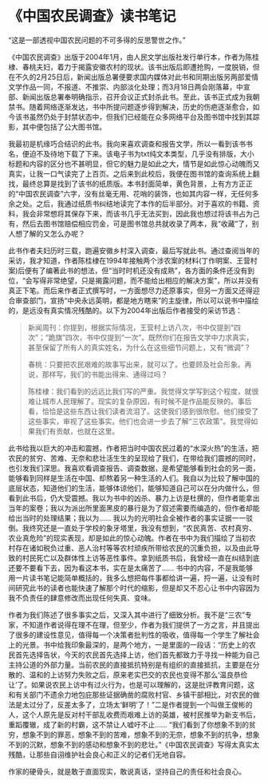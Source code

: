 # 《中国农民调查》读书笔记

“这是一部透视中国农民问题的不可多得的反思警世之作。”

《中国农民调查》出版于2004年1月，由人民文学出版社发行单行本，作者为陈桂棣、春桃夫妇，着力于揭露安徽农村的现状。该书出版后即遭抢购，一度脱销，但在不久的2月25日后，新闻出版总署便要求国内媒体对此书和同期出版另两部爱情文学作品一同，不报道、不推崇、内部淡化处理；而3月18日两会刚落幕，中宣部、新闻出版总署奉明确指示，召开会议正式封杀此书。至此，该书正式成为我朝禁书。随着网络逐渐发达，书中所提问题逐步得到解决，历史的伤疤逐渐愈合，如今该书虽然仍处于封禁状态中，但我们已经能在众多网络平台及图书馆中找到其踪影，其中便包括了公大图书馆。


我最初是机缘巧合结识的此书。我向来喜欢调查和报告文学，所以一看到该书书名，便迫不及待地下载了下来。该电子书为txt纯文本类型，几乎没有排版，大小标题和内容的区分也不甚明显，但它的魅力是如此之大，情节是如此惊心动魄而又真实，让我一口气读完了上百页。之后来到此校后，我便在图书馆的查询系统上翻找，最终总算是找到了该书的纸质版。本书封面简单，黄色背景，上有方方正正的“中国农民调查”六字，没有丝毫无用、花哨的装饰，也如其内容一样，无任何多余之处。之后，我通过纸质书纠结地读完了本作的后半部分。对于喜欢的书籍、资料，我会非常想将其保存下来，而该书几乎无法买到，因此我也想过将该书占为己有，然后去图书馆赔偿相应罚金，可是图书馆总共就收录了两本，我“收藏”了，别人想了解的又怎么办呢？


此书作者夫妇历时三载，跑遍安徽乡村深入调查，最后写就此书。通过查阅当年的采访，我才知道，作者陈桂棣在1994年接触两个涉农案的材料(丁作明案、王营村案)后便有了编著此书的想法，但“当时时机还没有成熟”，各方面的条件还没有到位，“会写得非常绝望，只是揭露问题，而不能给出相应的解决方案”，所以并没有真正下笔。而后来作者正式撰写时，一方面想尽力还原事实，但另一方面又还得迎合审查部门，宣扬“中央永远英明，都是地方瞎来”的主旋律，所以可以说书中描绘的，是远没有真实情况残酷的。以下为2004年出版后作者接受的采访节选：


> 新闻周刊：你提到，根据实际情况，王营村上访八次，书中仅提到“四次”；“跪旗”四次，书中仅提到“一次”。既然你们在报告文学中力求真实，甚至保留了所有人的真实姓名，为什么在这些细节问题上，又有“微调”？
> 
> 春桃：只要把农民艰难的故事写出来，就可以了。也要顾及社会形象。再说，那样写，我们的书能出得来、通得过吗？
> 
> 陈桂棣：我们看到的远远比我们写的严重。我觉得文学写到这个程度，就很难让城市人民理解了。现实的复杂原因，有时候不是作品能反映的。事后看，恰恰是这些东西让我们读者流泪了。这使我们感到很欣慰。他们接受了这些事实，审视了这些事实。他们也会进一步去了解“三农政策”。我觉得如果我们有贡献，也就在这里。


此书给我以巨大的冲击和震撼，作者把当时中国农民过着的“水深火热”的生活，把农民的贫穷、苦难、无奈和悲壮活生生的呈现给了我们，在带给我们震撼的同时，也引发我们深思。我喜欢看调查报告、调查数据，是希望能够看到社会的另一面，能够看到同样是生活在中国、却熬着另一种生活的人们。我自以为比较了解中国的底层状态，知道他们的生活，能够体谅他们，能够知道自己可以在分内做什么，但看到此书后，仍大受震撼。我以为书中的凶杀、暴力上访是杜撰的，但作者能拿出当年的案卷；我以为派出所里面黑皮的暴行是为了叙述需要而编造的，但作者却能给出当时的处理结果；我以为...... 我以为的光明社会全被作者的事实证据一一驳倒。我终究还是一直处于学校的象牙塔里，我没有想到，“农民真苦、农村真穷、农业真危险”的现实表现，却是如此的惊心动魄。作者在书中为我们描绘了当初农村存在诸如税负过重、恶人治村等等农村顽疾所带给农民的沉重负担，以及由此导致的村民死亡以及群体性上访等恶性事件。拿到纸质书后，我曾经一直在纠结到底还要不要看下去，因为看这本书，实在是太痛苦了...... 书中的内容，不是我能够用一片读书笔记能简单概括的，我多么想把每件事都给讲一遍，捋一遍，让没有时间研究此书的读者也能快速了解那个时代的缩影，但是却又不忍心让书中内容因为我不负责任的肆意修改而出现任何失真、变味。


作者为我们陈述了很多事实之后，又深入其中进行了细致分析。我不是“三农”专家，不知道作者说得在理不在理，但至少，作者为我们提供了一方之言，并且提出了很多的建设性意见，值得每一个决策者批判性的吸收，值得每一个学生了解社会上的光景。书中给我印象最深的，是两个地方，一是里面的一段话：“历史上的农民首先选择告状，今天的农民首先选择上访，他们首先都致力于寻找一种能为自己主持公道的外部力量。当前农民的直接抵抗特别是有组织的直接抵抗，主要是在分散的、温和的上访努力失败之后，原来老实巴交的农民也变得不那么‘温良恭俭让’了。如果说农民上访中有过火行为，也是可以理解的，这是批评教育问题，这和有关部门不遗余力地包庇那些证据确凿的腐败村官、乡镇干部相比，对农民的做法是太过分了，反差太多了，立场太‘鲜明’了！”二是作者提到一个叫做王俊彬的人，这个人原先是反对村干部乱收费而艰难上访的英雄，被村民推举为新支书后，重蹈覆辙，成了新的村霸，这不禁让人嘘吁不止...... “我们看到了你想象不到的贫穷，想象不到的罪恶，想象不到的苦难，想象不到的无奈，想象不到的抗争，想象不到的沉默，想象不到的感动和想象不到的悲壮。”《中国农民调查》写得太真实太残酷，让那些自诩维护社会良心和正义的记者们无地自容。


作家的硬骨头，就是敢于直面现实，敢说真话，坚持自己的责任和社会良心。
